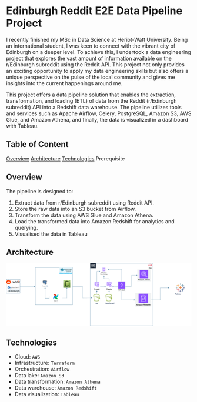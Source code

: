 # Edinburgh Reddit E2E Data Pipeline Project

I recently finished my MSc in Data Science at Heriot-Watt University. Being an international student, I was keen to connect with the vibrant city of Edinburgh on a deeper level. To achieve this, I undertook a data engineering project that explores the vast amount of information available on the r/Edinburgh subreddit using the Reddit API. This project not only provides an exciting opportunity to apply my data engineering skills but also offers a unique perspective on the pulse of the local community and gives me insights into the current happenings around me.

This project offers a data pipeline solution that enables the extraction, transformation, and loading (ETL) of data from the Reddit (r/Edinburgh subreddit) API into a Redshift data warehouse. The pipeline utilizes tools and services such as Apache Airflow, Celery, PostgreSQL, Amazon S3, AWS Glue, and Amazon Athena, and finally, the data is visualized in a dashboard with Tableau.

## Table of Content

[Overview](#Overview)
[Architecture](#architecture)
[Technologies](#technologies)
Prerequisite

## Overview

The pipeline is designed to:

1. Extract data from r/Edinburgh subreddit using Reddit API.
2. Store the raw data into an S3 bucket from Airflow.
3. Transform the data using AWS Glue and Amazon Athena.
4. Load the transformed data into Amazon Redshift for analytics and querying.
5. Visualised the data in Tableau

## Architecture

<img src="assets/architecture/EdinburghRedditArchitecture_.drawio.png" width="1000">

## Technologies

- Cloud: `AWS`
- Infrastructure: `Terraform`
- Orchestration: `Airflow`
- Data lake: `Amazon S3`
- Data transformation: `Amazon Athena`
- Data warehouse: `Amazon Redshift`
- Data visualization: `Tableau`
